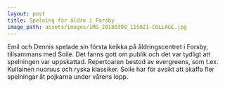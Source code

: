 ```yaml
---
layout: post
title: Spelning för äldre i Forsby
image_path: assets/images/IMG_20180308_115021-COLLAGE.jpg
---
```


Emil och Dennis spelade sin första keikka på åldringscentret i Forsby, tillsammans med Soile. Det fanns gott om publik och det var tydligt att spelningen var uppskattad. Repertoaren bestod av evergreens, som t.ex. Kultainen nuoruus och ryska klassiker. Soile har för avsikt att skaffa fler spelningar åt pojkarna under vårens lopp.
